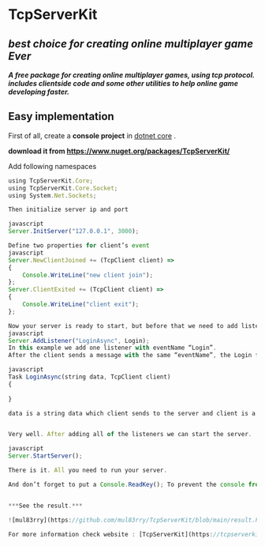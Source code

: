 # TcpServerKit
## _best choice for creating online multiplayer game Ever_

***A free package for creating online multiplayer games, using tcp protocol. includes clientside code and some other utilities to help online game developing faster.***

## Easy implementation

First of all, create a **console project** in [dotnet core](https://dotnet.microsoft.com/download) .

**download it from https://www.nuget.org/packages/TcpServerKit/**

Add following namespaces

```javascript
using TcpServerKit.Core;
using TcpServerKit.Core.Socket;
using System.Net.Sockets;

Then initialize server ip and port

javascript
Server.InitServer("127.0.0.1", 3000);

Define two properties for client’s event
javascript
Server.NewClientJoined += (TcpClient client) =>
{
    Console.WriteLine("new client join");
};
Server.ClientExited += (TcpClient client) =>
{
    Console.WriteLine("client exit");
};

Now your server is ready to start, but before that we need to add listeners
javascript
Server.AddListener("LoginAsync", Login);
In this example we add one listener with eventName “Login”.
After the client sends a message with the same “eventName”, the Login function is invoked.

javascript
Task LoginAsync(string data, TcpClient client)
{
 
}

data is a string data which client sends to the server and client is a TcpClient object of who sends it.


Very well. After adding all of the listeners we can start the server.

javascript
Server.StartServer();

There is it. All you need to run your server.

And don’t forget to put a Console.ReadKey(); To prevent the console from closing.


***See the result.***

![mul83rry](https://github.com/mul83rry/TcpServerKit/blob/main/result.PNG)

For more information check website : [TcpServerKit](https://tcpserverkit.com/)


```
